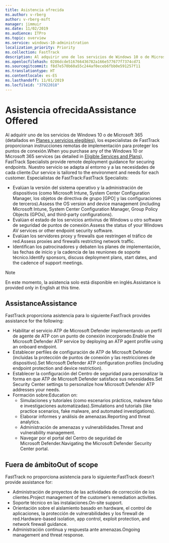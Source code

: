 ```yaml
---
title: Asistencia ofrecida
ms.author: v-rberg
author: v-rberg-msft
manager: jimmuir
ms.date: 11/02/2019
ms.audience: ITPro
ms.topic: overview
ms.service: windows-10-administration
localization_priority: Priority
ms.collection: FastTrack
description: Al adquirir uno de los servicios de Windows 10 o de Microsoft 365, los especialistas de FastTrack proporcionan instrucciones remotas de implementación para proteger los puntos de conexión. Nuestro servicio se adapta al entorno y a las necesidades de cada cliente.
ms.openlocfilehash: 0286dcde516766436782a166e577677f7374cd71
ms.sourcegitcommit: f8d7e570b60a55c244af0eceb6fbb0e591257f11
ms.translationtype: HT
ms.contentlocale: es-ES
ms.lasthandoff: 11/01/2019
ms.locfileid: "37922018"
---
```

# <a name="assistance-offered"></a><span data-ttu-id="9daee-104">Asistencia ofrecida</span><span class="sxs-lookup"><span data-stu-id="9daee-104">Assistance Offered</span></span>  

<span data-ttu-id="9daee-105">Al adquirir uno de los servicios de Windows 10 o de Microsoft 365 (detallados en [Planes y servicios elegibles](M365-eligible-services-and-plans.md)), los especialistas de FastTrack proporcionan instrucciones remotas de implementación para proteger los puntos de conexión.</span><span class="sxs-lookup"><span data-stu-id="9daee-105">When you purchase any of the Windows 10 or Microsoft 365 services (as detailed in [Eligible Services and Plans](M365-eligible-services-and-plans.md)), FastTrack Specialists provide remote deployment guidance for securing endpoints.</span></span> <span data-ttu-id="9daee-106">Nuestro servicio se adapta al entorno y a las necesidades de cada cliente.</span><span class="sxs-lookup"><span data-stu-id="9daee-106">Our service is tailored to the environment and needs for each customer.</span></span> <span data-ttu-id="9daee-107">Especialistas de FastTrack:</span><span class="sxs-lookup"><span data-stu-id="9daee-107">FastTrack Specialists:</span></span>
- <span data-ttu-id="9daee-108">Evalúan la versión del sistema operativo y la administración de dispositivos (como Microsoft Intune, System Center Configuration Manager, los objetos de directiva de grupo [GPO] y las configuraciones de terceros).</span><span class="sxs-lookup"><span data-stu-id="9daee-108">Assess the OS version and device management (including Microsoft Intune, System Center Configuration Manager, Group Policy Objects (GPOs), and third-party configurations).</span></span>
- <span data-ttu-id="9daee-109">Evalúan el estado de los servicios antivirus de Windows u otro software de seguridad de puntos de conexión.</span><span class="sxs-lookup"><span data-stu-id="9daee-109">Assess the status of your Windows AV services or other endpoint security software.</span></span>
- <span data-ttu-id="9daee-110">Evalúan los servidores proxy y firewalls que restringen el tráfico de red.</span><span class="sxs-lookup"><span data-stu-id="9daee-110">Assess proxies and firewalls restricting network traffic.</span></span>
- <span data-ttu-id="9daee-111">Identifican los patrocinadores y debaten los planes de implementación, las fechas de inicio y la cadencia de las reuniones de soporte técnico.</span><span class="sxs-lookup"><span data-stu-id="9daee-111">Identify sponsors, discuss deployment plans, start dates, and the cadence of support meetings.</span></span>

> [!NOTE]
> <span data-ttu-id="9daee-112">En este momento, la asistencia solo está disponible en inglés.</span><span class="sxs-lookup"><span data-stu-id="9daee-112">Assistance is provided only in English at this time.</span></span> 

## <a name="assistance"></a><span data-ttu-id="9daee-113">Assistance</span><span class="sxs-lookup"><span data-stu-id="9daee-113">Assistance</span></span>

<span data-ttu-id="9daee-114">FastTrack proporciona asistencia para lo siguiente:</span><span class="sxs-lookup"><span data-stu-id="9daee-114">FastTrack provides assistance for the following:</span></span>
- <span data-ttu-id="9daee-115">Habilitar el servicio ATP de Microsoft Defender implementando un perfil de agente de ATP con un punto de conexión incorporado.</span><span class="sxs-lookup"><span data-stu-id="9daee-115">Enable the Microsoft Defender ATP service by deploying an ATP agent profile using an onboard endpoint.</span></span>
- <span data-ttu-id="9daee-116">Establecer perfiles de configuración de ATP de Microsoft Defender (incluidas la protección de puntos de conexión y las restricciones de dispositivo).</span><span class="sxs-lookup"><span data-stu-id="9daee-116">Set Microsoft Defender ATP configuration profiles (including endpoint protection and device restriction).</span></span>
- <span data-ttu-id="9daee-117">Establecer la configuración del Centro de seguridad para personalizar la forma en que ATP de Microsoft Defender satisface sus necesidades.</span><span class="sxs-lookup"><span data-stu-id="9daee-117">Set Security Center settings to personalize how Microsoft Defender ATP addresses your needs.</span></span>
- <span data-ttu-id="9daee-118">Formación sobre:</span><span class="sxs-lookup"><span data-stu-id="9daee-118">Education on:</span></span>
    - <span data-ttu-id="9daee-119">Simulaciones y tutoriales (como escenarios prácticos, malware falso e investigaciones automatizadas).</span><span class="sxs-lookup"><span data-stu-id="9daee-119">Simulations and tutorials (like practice scenarios, fake malware, and automated investigations).</span></span>
    - <span data-ttu-id="9daee-120">Elaborar informes y análisis de amenazas.</span><span class="sxs-lookup"><span data-stu-id="9daee-120">Reporting and threat analytics.</span></span>
    - <span data-ttu-id="9daee-121">Administración de amenazas y vulnerabilidades.</span><span class="sxs-lookup"><span data-stu-id="9daee-121">Threat and vulnerability management.</span></span>
    - <span data-ttu-id="9daee-122">Navegar por el portal del Centro de seguridad de Microsoft Defender.</span><span class="sxs-lookup"><span data-stu-id="9daee-122">Navigating the Microsoft Defender Security Center portal.</span></span>

## <a name="out-of-scope"></a><span data-ttu-id="9daee-123">Fuera de ámbito</span><span class="sxs-lookup"><span data-stu-id="9daee-123">Out of scope</span></span>

<span data-ttu-id="9daee-124">FastTrack no proporciona asistencia para lo siguiente:</span><span class="sxs-lookup"><span data-stu-id="9daee-124">FastTrack doesn’t provide assistance for:</span></span>
- <span data-ttu-id="9daee-125">Administración de proyectos de las actividades de corrección de los clientes.</span><span class="sxs-lookup"><span data-stu-id="9daee-125">Project management of the customer’s remediation activities.</span></span>
- <span data-ttu-id="9daee-126">Soporte técnico en las instalaciones.</span><span class="sxs-lookup"><span data-stu-id="9daee-126">On-site support.</span></span>
- <span data-ttu-id="9daee-127">Orientación sobre el aislamiento basado en hardware, el control de aplicaciones, la protección de vulnerabilidades y los firewall de red.</span><span class="sxs-lookup"><span data-stu-id="9daee-127">Hardware-based isolation, app control, exploit protection, and network firewall guidance.</span></span>
- <span data-ttu-id="9daee-128">Administración continua y respuesta ante amenazas.</span><span class="sxs-lookup"><span data-stu-id="9daee-128">Ongoing management and threat response.</span></span>

